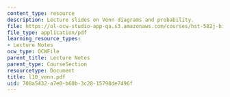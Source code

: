 ```yaml
---
content_type: resource
description: Lecture slides on Venn diagrams and probability.
file: https://ol-ocw-studio-app-qa.s3.amazonaws.com/courses/hst-582j-biomedical-signal-and-image-processing-spring-2007/708a5432a7e0b60b3c2815798de7496f_l10_venn.pdf
file_type: application/pdf
learning_resource_types:
- Lecture Notes
ocw_type: OCWFile
parent_title: Lecture Notes
parent_type: CourseSection
resourcetype: Document
title: l10_venn.pdf
uid: 708a5432-a7e0-b60b-3c28-15798de7496f
---
```

